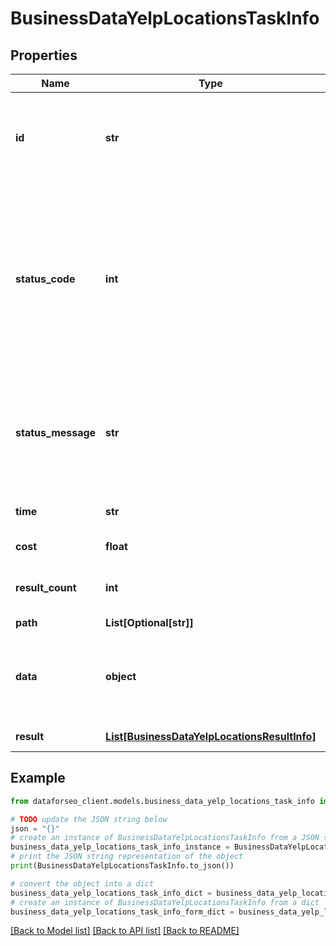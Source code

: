 # BusinessDataYelpLocationsTaskInfo


## Properties

Name | Type | Description | Notes
------------ | ------------- | ------------- | -------------
**id** | **str** | task identifier unique task identifier in our system in the UUID format | [optional] 
**status_code** | **int** | status code of the task generated by DataForSEO, can be within the following range: 10000-60000 you can find the full list of the response codes here | [optional] 
**status_message** | **str** | informational message of the task you can find the full list of general informational messages here | [optional] 
**time** | **str** | execution time, seconds | [optional] 
**cost** | **float** | total tasks cost, USD | [optional] 
**result_count** | **int** | number of elements in the result array | [optional] 
**path** | **List[Optional[str]]** | URL path | [optional] 
**data** | **object** | contains the same parameters that you specified in the POST request | [optional] 
**result** | [**List[BusinessDataYelpLocationsResultInfo]**](BusinessDataYelpLocationsResultInfo.md) | array of results | [optional] 

## Example

```python
from dataforseo_client.models.business_data_yelp_locations_task_info import BusinessDataYelpLocationsTaskInfo

# TODO update the JSON string below
json = "{}"
# create an instance of BusinessDataYelpLocationsTaskInfo from a JSON string
business_data_yelp_locations_task_info_instance = BusinessDataYelpLocationsTaskInfo.from_json(json)
# print the JSON string representation of the object
print(BusinessDataYelpLocationsTaskInfo.to_json())

# convert the object into a dict
business_data_yelp_locations_task_info_dict = business_data_yelp_locations_task_info_instance.to_dict()
# create an instance of BusinessDataYelpLocationsTaskInfo from a dict
business_data_yelp_locations_task_info_form_dict = business_data_yelp_locations_task_info.from_dict(business_data_yelp_locations_task_info_dict)
```
[[Back to Model list]](../README.md#documentation-for-models) [[Back to API list]](../README.md#documentation-for-api-endpoints) [[Back to README]](../README.md)


